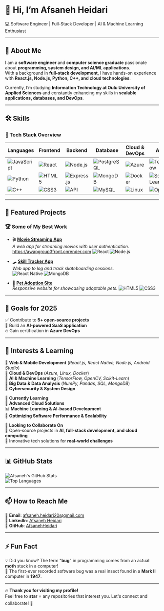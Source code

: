# 👋 Hi, I’m Afsaneh Heidari  
💻 Software Engineer | Full-Stack Developer | AI & Machine Learning Enthusiast  

---

## 🚀 About Me  
I am a **software engineer** and **computer science graduate** passionate about **programming, system design, and AI/ML applications**.  
With a background in **full-stack development**, I have hands-on experience with **React.js, Node.js, Python, C++, and cloud technologies**.  

Currently, I’m studying **Information Technology at Oulu University of Applied Sciences** and constantly enhancing my skills in **scalable applications, databases, and DevOps**.  

---

## 🛠️ Skills  

### **📌 Tech Stack Overview**  

| Languages | Frontend | Backend | Database | Cloud & DevOps | AI/ML |
|-----------|---------|---------|---------|-------------|------|
| ![JavaScript](https://img.shields.io/badge/JavaScript-F7DF1E?style=flat&logo=javascript) | ![React](https://img.shields.io/badge/React-61DAFB?style=flat&logo=react) | ![Node.js](https://img.shields.io/badge/Node.js-43853D?style=flat&logo=node.js) | ![PostgreSQL](https://img.shields.io/badge/PostgreSQL-336791?style=flat&logo=postgresql) | ![Azure](https://img.shields.io/badge/Azure-0078D4?style=flat&logo=microsoft-azure) | ![TensorFlow](https://img.shields.io/badge/TensorFlow-FF6F00?style=flat&logo=tensorflow) |
| ![Python](https://img.shields.io/badge/Python-3776AB?style=flat&logo=python) | ![HTML5](https://img.shields.io/badge/HTML5-E34F26?style=flat&logo=html5) | ![Express.js](https://img.shields.io/badge/Express.js-000000?style=flat&logo=express&logoColor=white) | ![MongoDB](https://img.shields.io/badge/MongoDB-47A248?style=flat&logo=mongodb) | ![Docker](https://img.shields.io/badge/Docker-2496ED?style=flat&logo=docker) | ![Scikit-Learn](https://img.shields.io/badge/Scikit_Learn-F7931E?style=flat&logo=scikit-learn) |
| ![C++](https://img.shields.io/badge/C++-00599C?style=flat&logo=c%2B%2B&logoColor=white) | ![CSS3](https://img.shields.io/badge/CSS3-1572B6?style=flat&logo=css3) | ![API](https://img.shields.io/badge/API-02569B?style=flat&logo=api&logoColor=white) | ![MySQL](https://img.shields.io/badge/MySQL-4479A1?style=flat&logo=mysql) | ![Linux](https://img.shields.io/badge/Linux-FCC624?style=flat&logo=linux&logoColor=black) | ![OpenCV](https://img.shields.io/badge/OpenCV-5C3EE8?style=flat&logo=opencv&logoColor=white) |

---

## 🚀 Featured Projects  
### 🏆 Some of My Best Work  
- 🎬 **[Movie Streaming App](https://github.com/yourproject)**  
  _A web app for streaming movies with user authentication._<br>
  https://awapgroup3front.onrender.com
  ![React](https://img.shields.io/badge/React-61DAFB?style=flat&logo=react) ![Node.js](https://img.shields.io/badge/Node.js-43853D?style=flat&logo=node.js)  

- 🛹 **[Skill Tracker App](https://github.com/yourproject)**  
  _Web app to log and track skateboarding sessions._  
  ![React Native](https://img.shields.io/badge/React_Native-61DAFB?style=flat&logo=react) ![MongoDB](https://img.shields.io/badge/MongoDB-47A248?style=flat&logo=mongodb)  

- 🐾 **[Pet Adoption Site](https://github.com/yourproject)**  
  _Responsive website for showcasing adoptable pets._
  ![HTML5](https://img.shields.io/badge/HTML5-E34F26?style=flat&logo=html5) ![CSS3](https://img.shields.io/badge/CSS3-1572B6?style=flat&logo=css3)  

---

## 🎯 Goals for 2025  
✅ Contribute to **5+ open-source projects**  
🚀 Build an **AI-powered SaaS application**  
🔥 Gain certification in **Azure DevOps**  

---

## 👀 Interests & Learning  
🔹 **Web & Mobile Development** (_React.js, React Native, Node.js, Android Studio_)  
🔹 **Cloud & DevOps** (_Azure, Linux, Docker_)  
🔹 **AI & Machine Learning** (_TensorFlow, OpenCV, Scikit-Learn_)  
🔹 **Big Data & Data Analysis** (_NumPy, Pandas, SQL, MongoDB_)  
🔹 **Cybersecurity & System Design**  

🌱 **Currently Learning**  
🚀 **Advanced Cloud Solutions**  
📊 **Machine Learning & AI-based Development**  
🔧 **Optimizing Software Performance & Scalability**  

💞️ **Looking to Collaborate On**  
🎯 Open-source projects in **AI, full-stack development, and cloud computing**  
🤝 Innovative tech solutions for **real-world challenges**  

---

## 📊 GitHub Stats  
![Afsaneh's GitHub Stats](https://github-readme-stats.vercel.app/api?username=AfsanehHeidari&show_icons=true&theme=dark)  
![Top Languages](https://github-readme-stats.vercel.app/api/top-langs/?username=AfsanehHeidari&layout=compact&theme=dark)  

---

## 📫 How to Reach Me  
📧 **Email**: afsaneh.heidari20@gmail.com  
💼 **LinkedIn**: [Afsaneh Heidari](https://www.linkedin.com/in/yourprofile/)  
📂 **GitHub**: [AfsanehHeidari](https://github.com/AfsanehHeidari)  

---

## ⚡ Fun Fact  
💡 Did you know? The term "**bug**" in programming comes from an actual **moth** stuck in a computer!  
🦋 The first-ever recorded software bug was a real insect found in a **Mark II** computer in **1947**.  

---

🔥 **Thank you for visiting my profile!**  
Feel free to **star** ⭐ any repositories that interest you. Let's connect and collaborate! 🤝
